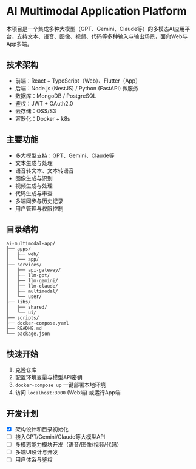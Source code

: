# AI Multimodal Application Platform

本项目是一个集成多种大模型（GPT、Gemini、Claude等）的多模态AI应用平台，支持文本、语音、图像、视频、代码等多种输入与输出场景，面向Web与App多端。

## 技术架构

- 前端：React + TypeScript（Web）、Flutter（App）
- 后端：Node.js (NestJS) / Python (FastAPI) 微服务
- 数据库：MongoDB / PostgreSQL
- 鉴权：JWT + OAuth2.0
- 云存储：OSS/S3
- 容器化：Docker + k8s

## 主要功能

- 多大模型支持：GPT、Gemini、Claude等
- 文本生成与处理
- 语音转文本、文本转语音
- 图像生成与识别
- 视频生成与处理
- 代码生成与审查
- 多端同步与历史记录
- 用户管理与权限控制

## 目录结构

```
ai-multimodal-app/
├── apps/
│   ├── web/
│   └── app/
├── services/
│   ├── api-gateway/
│   ├── llm-gpt/
│   ├── llm-gemini/
│   ├── llm-claude/
│   ├── multimodal/
│   └── user/
├── libs/
│   ├── shared/
│   └── ui/
├── scripts/
├── docker-compose.yaml
├── README.md
└── package.json
```

## 快速开始

1. 克隆仓库
2. 配置环境变量与模型API密钥
3. `docker-compose up` 一键部署本地环境
4. 访问 `localhost:3000` (Web端) 或运行App端

## 开发计划

- [x] 架构设计和目录初始化
- [ ] 接入GPT/Gemini/Claude等大模型API
- [ ] 多模态能力模块开发（语音/图像/视频/代码）
- [ ] 多端UI设计与开发
- [ ] 用户体系与鉴权
```
